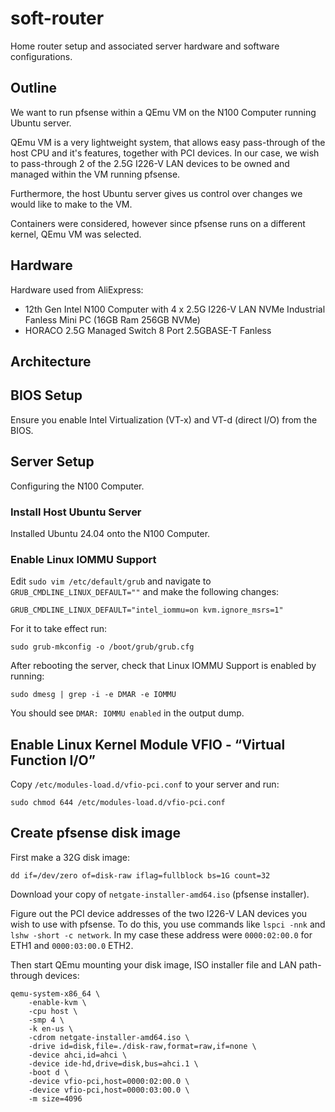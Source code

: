 # soft-router

Home router setup and associated server hardware and software configurations.

## Outline

We want to run pfsense within a QEmu VM on the N100 Computer running Ubuntu server.

QEmu VM is a very lightweight system, that allows easy pass-through of the host CPU and it's features, together with PCI devices. In our case, we wish to pass-through 2 of the 2.5G I226-V LAN devices to be owned and managed within the VM running pfsense.

Furthermore, the host Ubuntu server gives us control over changes we would like to make to the VM.

Containers were considered, however since pfsense runs on a different kernel, QEmu VM was selected.

## Hardware

Hardware used from AliExpress:

- 12th Gen Intel N100 Computer with 4 x 2.5G I226-V LAN NVMe Industrial Fanless Mini PC (16GB Ram 256GB NVMe)
- HORACO 2.5G Managed Switch 8 Port 2.5GBASE-T Fanless

## Architecture

## BIOS Setup

Ensure you enable Intel Virtualization (VT-x) and VT-d (direct I/O) from the BIOS.

## Server Setup

Configuring the N100 Computer.

### Install Host Ubuntu Server

Installed Ubuntu 24.04 onto the N100 Computer.

### Enable Linux IOMMU Support

Edit `sudo vim /etc/default/grub` and navigate to `GRUB_CMDLINE_LINUX_DEFAULT=""` and make the following changes:

    GRUB_CMDLINE_LINUX_DEFAULT="intel_iommu=on kvm.ignore_msrs=1"

For it to take effect run:

    sudo grub-mkconfig -o /boot/grub/grub.cfg

After rebooting the server, check that Linux IOMMU Support is enabled by running:

    sudo dmesg | grep -i -e DMAR -e IOMMU

You should see `DMAR: IOMMU enabled` in the output dump.

## Enable Linux Kernel Module VFIO - “Virtual Function I/O”

Copy `/etc/modules-load.d/vfio-pci.conf` to your server and run:

    sudo chmod 644 /etc/modules-load.d/vfio-pci.conf

## Create pfsense disk image

First make a 32G disk image:

    dd if=/dev/zero of=disk-raw iflag=fullblock bs=1G count=32

Download your copy of `netgate-installer-amd64.iso` (pfsense installer).

Figure out the PCI device addresses of the two I226-V LAN devices you wish to use with pfsense. To do this, you use commands like `lspci -nnk` and `lshw -short -c network`. In my case these address were `0000:02:00.0` for ETH1 and `0000:03:00.0` ETH2.

Then start QEmu mounting your disk image, ISO installer file and LAN path-through devices:

    qemu-system-x86_64 \
        -enable-kvm \
        -cpu host \
        -smp 4 \
        -k en-us \
        -cdrom netgate-installer-amd64.iso \
        -drive id=disk,file=./disk-raw,format=raw,if=none \
        -device ahci,id=ahci \
        -device ide-hd,drive=disk,bus=ahci.1 \
        -boot d \
        -device vfio-pci,host=0000:02:00.0 \
        -device vfio-pci,host=0000:03:00.0 \
        -m size=4096
